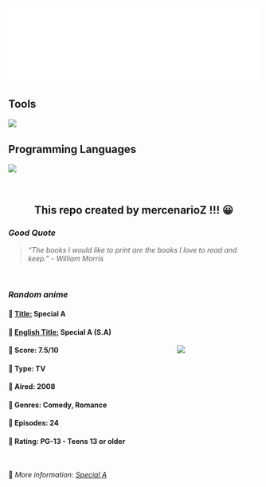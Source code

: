 
<img src="svg/nai.svg" />

<p>
  <h2>Tools</h2>
  <a href="https://skillicons.dev">
    <img src="https://skillicons.dev/icons?i=git,bash,vim,ubuntu,tensorflow,pytorch,docker,raspberrypi" />
  </a>

  <br />

  <h2>Programming Languages</h2>

  <a href="https://skillicons.dev">
    <img src="https://skillicons.dev/icons?i=python,c,cpp" />
  </a>
</p>

<br />

<h2 align="center">This repo created by mercenarioZ !!! 😀</h2>
<h3><i>Good Quote</i></h3>

<blockquote>
<i>
“The books I would like to print are the books I love to read and keep.” - William Morris
</i>
</blockquote>

<br />

<h3><i>Random anime</i></h3>

<h4>
  <strong>🥭 <u>Title:</u></strong> Special A
</h4>

<h4>🌿 <u>English Title:</u> Special A (S.A)</h4>

<img align="right" width="165" src=https://cdn.myanimelist.net/images/anime/8/77363.jpg />

<h4>🌱 Score: 7.5/10</h4>

<h4>🌲 Type: TV</h4>

<h4>🌴 Aired: 2008</h4>

<h4>🌵 Genres: Comedy, Romance</h4>

<h4>🥑 Episodes: 24</h4>

<h4>🍏 Rating: PG-13 - Teens 13 or older</h4>

<br />

🍂 *More information: [Special A](https://myanimelist.net/anime/3470/Special_A)*
    